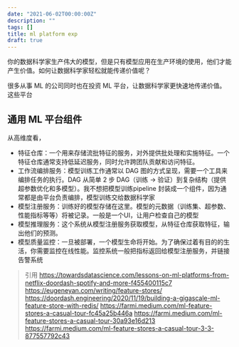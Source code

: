 ```yaml
---
date: "2021-06-02T00:00:00Z"
description: ""
tags: []
title: ml platform exp
draft: true
---
```



你的数据科学家生产伟大的模型，但是只有模型应用在生产环境的使用，他们才能产生价值。如何让数据科学家轻松就能传递价值呢？

很多从事 ML 的公司同时也在投资 ML 平台，让数据科学家更快速地传递价值。这些平台


## 通用 ML 平台组件

从高维度看，


- 特征仓库：一个用来存储流批特征的服务，对外提供批处理和实施特征。一个特征仓库通常支持低延迟服务，同时允许跨团队贡献和访问特征。
- 工作流编排服务：模型训练工作通常以 DAG 图的方式呈现，需要一个工具来编排任务的执行。DAG 从简单 2 步 DAG（训练 -> 验证）到复杂结构（提供超参数优化和多模型）。我不想把模型训练pipeline 封装成一个组件，因为通常都是由平台负责编排，模型训练交给数据科学家
- 模型注册服务：训练好的模型存储在这里。模型的元数据（训练集、超参数、性能指标等等）将被记录。一般是一个UI，让用户检查自己的模型
- 模型推理服务：这个系统从模型注册服务获取模型，从特征仓库获取特征，输出他们的预测。
- 模型质量监控：一旦被部署，一个模型生命将开始。为了确保过着有目的的生活，你需要监控在线性能。监控系统一般把指标返回给模型注册服务，并链接告警系统


> 引用
> https://towardsdatascience.com/lessons-on-ml-platforms-from-netflix-doordash-spotify-and-more-f455400115c7
> https://eugeneyan.com/writing/feature-stores/
> https://doordash.engineering/2020/11/19/building-a-gigascale-ml-feature-store-with-redis/
> https://farmi.medium.com/ml-feature-stores-a-casual-tour-fc45a25b446a
> https://farmi.medium.com/ml-feature-stores-a-casual-tour-30a93e16d213
> https://farmi.medium.com/ml-feature-stores-a-casual-tour-3-3-877557792c43
